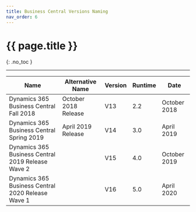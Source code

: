 ```yaml
---
title: Business Central Versions Naming
nav_order: 6
---
```


# {{ page.title }}
{: .no_toc }

---

| Name                                              | Alternative Name     | Version | Runtime | Date         |
| ------------------------------------------------- | -------------------- | ------- | ------- | ------------ |
| Dynamics 365 Business Central Fall 2018           | October 2018 Release | V13     | 2.2     | October 2018 |
| Dynamics 365 Business Central Spring 2019         | April 2019 Release   | V14     | 3.0     | April 2019   |
| Dynamics 365 Business Central 2019 Release Wave 2 |                      | V15     | 4.0     | October 2019 |
| Dynamics 365 Business Central 2020 Release Wave 1 |                      | V16     | 5.0     | April 2020   |